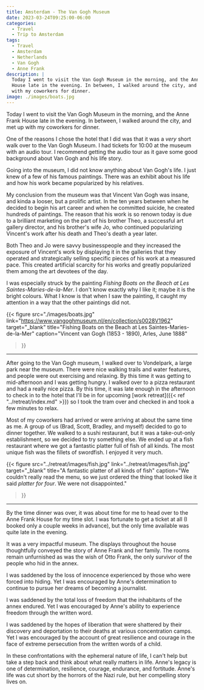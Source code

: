```yaml
---
title: Amsterdam - The Van Gogh Museum
date: 2023-03-24T09:25:00-06:00
categories:
  - Travel
  - Trip to Amsterdam
tags:
  - Travel
  - Amsterdam
  - Netherlands
  - Van Gogh
  - Anne Frank
description: |
  Today I went to visit the Van Gogh Museum in the morning, and the Anne Frank
  House late in the evening. In between, I walked around the city, and met up
  with my coworkers for dinner.
image: ./images/boats.jpg
---
```


Today I went to visit the Van Gogh Museum in the morning, and the Anne Frank
House late in the evening. In between, I walked around the city, and met up with
my coworkers for dinner.

One of the reasons I chose the hotel that I did was that it was a *very* short
walk over to the Van Gogh Museum. I had tickets for 10:00 at the museum with an
audio tour. I recommend getting the audio tour as it gave some good background
about Van Gogh and his life story.

Going into the museum, I did not know anything about Van Gogh's life. I just
knew of a few of his famous paintings. There was an exhibit about his life and
how his work became popularized by his relatives.

My conclusion from the museum was that Vincent Van Gogh was insane, and kinda a
looser, but a prolific artist. In the ten years between when he decided to begin
his art career and when he committed suicide, he created hundreds of paintings.
The reason that his work is so renown today is due to a brilliant marketing on
the part of his brother Theo, a successful art gallery director, and his
brother's wife Jo, who continued popularizing Vincent's work after his death and
Theo's death a year later.

Both Theo and Jo were savvy businesspeople and they increased the exposure of
Vincent's work by displaying it in the galleries that they operated and
strategically selling specific pieces of his work at a measured pace. This
created artificial scarcity for his works and greatly popularized them among the
art devotees of the day.

I was especially struck by the painting *Fishing Boats on the Beach at Les
Saintes-Maries-de-la-Mer*. I don't know exactly why I like it; maybe it is the
bright colours. What I know is that when I saw the painting, it caught my
attention in a way that the other paintings did not.

{{< figure
      src="./images/boats.jpg"
      link="https://www.vangoghmuseum.nl/en/collection/s0028V1962"
      target="_blank"
      title="Fishing Boats on the Beach at Les Saintes-Maries-de-la-Mer"
      caption="Vincent van Gogh (1853 - 1890), Arles, June 1888"
>}}

------

After going to the Van Gogh museum, I walked over to Vondelpark, a large park
near the museum. There were nice walking trails and water features, and people
were out exercising and relaxing. By this time it was getting to mid-afternoon
and I was getting hungry. I walked over to a pizza restaurant and had a really
nice pizza. By this time, it was late enough in the afternoon to check in to the
hotel that I'll be in for upcoming
[work retreat]({{< ref "../retreat/index.md" >}})
so I took the tram over and checked in and took a few minutes to relax.

Most of my coworkers had arrived or were arriving at about the same time as me.
A group of us (Brad, Scott, Bradley, and myself) decided to go to dinner
together. We walked to a sushi restaurant, but it was a take-out-only
establishment, so we decided to try something else. We ended up at a fish
restaurant where we got a fantastic platter full of fish of all kinds. The most
unique fish was the fillets of swordfish. I enjoyed it very much.

{{< figure
      src="../retreat/images/fish.jpg"
      link="../retreat/images/fish.jpg"
      target="_blank"
      title="A fantastic platter of all kinds of fish"
      caption="We couldn't really read the menu, so we just ordered the thing that looked like it said *platter for four*. We were not disappointed."
>}}

---------

By the time dinner was over, it was about time for me to head over to the Anne
Frank House for my time slot. I was fortunate to get a ticket at all (I booked
only a couple weeks in advance), but the only time available was quite late in
the evening.

It was a very impactful museum. The displays throughout the house thoughtfully
conveyed the story of Anne Frank and her family. The rooms remain unfurnished as
was the wish of Otto Frank, the only survivor of the people who hid in the
annex.

I was saddened by the loss of innocence experienced by those who were forced
into hiding. Yet I was encouraged by Anne's determination to continue to pursue
her dreams of becoming a journalist.

I was saddened by the total loss of freedom that the inhabitants of the annex
endured. Yet I was encouraged by Anne's ability to experience freedom through
the written word.

I was saddened by the hopes of liberation that were shattered by their discovery
and deportation to their deaths at various concentration camps. Yet I was
encouraged by the account of great resilience and courage in the face of extreme
persecution from the written words of a child.

In these confrontations with the ephemeral nature of life, I can't help but take
a step back and think about what really matters in life. Anne's legacy is one of
determination, resilience, courage, endurance, and fortitude. Anne's life was
cut short by the horrors of the Nazi rule, but her compelling story lives on.
